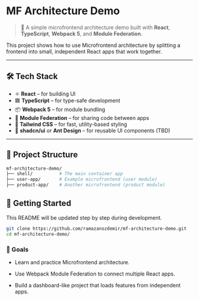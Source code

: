 # MF Architecture Demo

> 🧩 A simple microfrontend architecture demo built with **React**, **TypeScript**, **Webpack 5**, and **Module Federation**.

This project shows how to use Microfrontend architecture by splitting a frontend into small, independent React apps that work together.

---

## 🛠️ Tech Stack

- ⚛️ **React** – for building UI
- 🟦 **TypeScript** – for type-safe development
- 📦 **Webpack 5** – for module bundling
- 🔗 **Module Federation** – for sharing code between apps
- 💨 **Tailwind CSS** – for fast, utility-based styling
- 🧱 **shadcn/ui** or **Ant Design** – for reusable UI components (TBD)

---

## 🧱 Project Structure

```bash
mf-architecture-demo/
├── shell/          # The main container app
├── user-app/       # Example microfrontend (user module)
├── product-app/    # Another microfrontend (product module)


```

## 🚀 Getting Started

This README will be updated step by step during development.

```bash
git clone https://github.com/ramazanozdemir/mf-architecture-demo.git
cd mf-architecture-demo/
```

### 📌 Goals

- Learn and practice Microfrontend architecture.

- Use Webpack Module Federation to connect multiple React apps.

- Build a dashboard-like project that loads features from independent apps.
